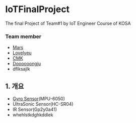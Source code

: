 # IoTFinalProject

The final Project of Team\#1 by IoT Engineer Course of KOSA

### Team member

* [Mars](https://github.com/Marsseo)
* [Lovelyeu](https://github.com/SmileJM)
* [CMK](https://github.com/cheolmin-Kim)
* [Doooooongju](https://github.com/Jdongju)
* dflksajlk

## 1. 개요

* [Gyro Sensor](/gyro.md)\(MPU-6050\)
* UltraSonic Sensor\(HC-SR04\)
* IR Sensor\(Gp2y0a41\) 
* whehlstkdghkddlek



